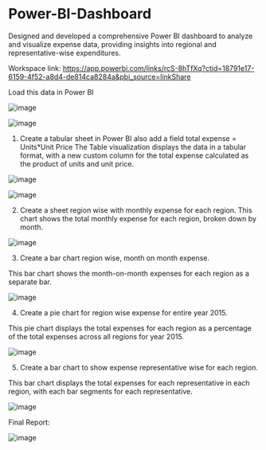 # Power-BI-Dashboard
Designed and developed a comprehensive Power BI dashboard to analyze and visualize expense data, providing insights into regional and representative-wise expenditures.


Workspace link: https://app.powerbi.com/links/rcS-8hTfXq?ctid=18791e17-6159-4f52-a8d4-de814ca8284a&pbi_source=linkShare


Load this data in Power BI

 ![image](https://github.com/HritwikaDubey/Power-BI-Dashboard/assets/76564398/59c11f95-333e-497b-8b41-d00456de3273)
 
![image](https://github.com/HritwikaDubey/Power-BI-Dashboard/assets/76564398/113c9127-ab99-4383-bbbf-f6c7603ad78d) 

1.	Create a tabular sheet in Power BI also add a field total expense = Units*Unit Price
The Table visualization displays the data in a tabular format, with a new custom column for the total expense calculated as the product of units and unit price.
 
![image](https://github.com/HritwikaDubey/Power-BI-Dashboard/assets/76564398/7a1a2f36-22e2-4444-9d76-d2dc68bc8d9f) 

![image](https://github.com/HritwikaDubey/Power-BI-Dashboard/assets/76564398/6475ebc4-d6af-4a4e-99df-f76807bd759c)

2.	Create a sheet region wise with monthly expense for each region.
This chart shows the total monthly expense for each region, broken down by month.

 ![image](https://github.com/HritwikaDubey/Power-BI-Dashboard/assets/76564398/b468a65b-a570-47fe-b016-34f658dd8ed3)


3.	Create a bar chart region wise, month on month expense.

This bar chart shows the month-on-month expenses for each region as a separate bar.

![image](https://github.com/HritwikaDubey/Power-BI-Dashboard/assets/76564398/72b2adf8-a5d0-4dff-badf-028e08aaabfc)
 
4.	Create a pie chart for region wise expense for entire year 2015.

This pie chart displays the total expenses for each region as a percentage of the total expenses across all regions for year 2015. 

![image](https://github.com/HritwikaDubey/Power-BI-Dashboard/assets/76564398/5a41d0f9-5d67-4acf-9a9d-613debc0fd13) 

5.	Create a bar chart to show expense representative wise for each region.

This bar chart displays the total expenses for each representative in each region, with each bar segments for each representative.

![image](https://github.com/HritwikaDubey/Power-BI-Dashboard/assets/76564398/c994ee4d-6be2-46f9-b6fd-a98529ddbd48)

 
 Final Report: 
 
![image](https://github.com/HritwikaDubey/Power-BI-Dashboard/assets/76564398/2560812f-ed5c-4458-8973-21fb0e7acdde)

 
